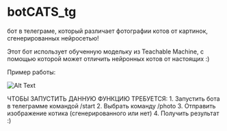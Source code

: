 # botCATS_tg
бот в телеграме, который различает фотографии котов от картинок, сгенерированных нейросетью!

Этот бот использует обученную модельку из Teachable Machine, с помощью которой может отличить нейронных котов от настоящих :)

Пример работы:

![Alt Text](![image](https://github.com/user-attachments/assets/474b6dcf-224f-4d26-baa4-a624107ee86d))

ЧТОБЫ ЗАПУСТИТЬ ДАННУЮ ФУНКЦИЮ ТРЕБУЕТСЯ:
          1. Запустить бота в телеграмме командой /start
          2. Выбрать команду /photo
          3. Отправить изображение котика (сгенерированного или нет)
          4. Получить результат :)
